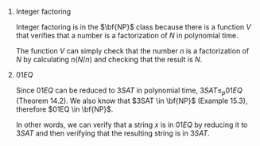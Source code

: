 1. Integer factoring

   Integer factoring is in the $\bf{NP}$ class because there is a function $V$
   that verifies that a number is a factorization of $N$ in polynomial time.

   The function $V$ can simply check that the number $n$ is a factorization of
   $N$ by calculating $n(N/n)$ and checking that the result is $N$.

2. $01EQ$

   Since $01EQ$ can be reduced to $3SAT$ in polynomial time, $3SAT \leq_p 01EQ$
   (Theorem 14.2). We also know that $3SAT \in \bf{NP}$ (Example 15.3),
   therefore $01EQ \in \bf{NP}$.

   In other words, we can verify that a string $x$ is in $01EQ$ by reducing it
   to $3SAT$ and then verifying that the resulting string is in $3SAT$.
